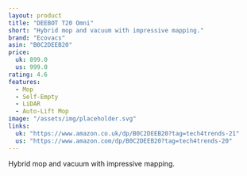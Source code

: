 ```yaml
---
layout: product
title: "DEEBOT T20 Omni"
short: "Hybrid mop and vacuum with impressive mapping."
brand: "Ecovacs"
asin: "B0C2DEEB20"
price:
  uk: 899.0
  us: 999.0
rating: 4.6
features:
  - Mop
  - Self-Empty
  - LiDAR
  - Auto-Lift Mop
image: "/assets/img/placeholder.svg"
links:
  uk: "https://www.amazon.co.uk/dp/B0C2DEEB20?tag=tech4trends-21"
  us: "https://www.amazon.com/dp/B0C2DEEB20?tag=tech4trends-20"
---
```


Hybrid mop and vacuum with impressive mapping.
